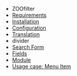 - ZOOfilter
- [Requirements](ZOOfilter/requirements.md)
- [Installation](ZOOfilter/installation.md)
- [Configuration](ZOOfilter/configuration.md)
- [Translation](ZOOfilter/translation.md)
- divider
- [Search Form](ZOOfilter/search_form.md)
- [Fields](ZOOfilter/fields.md)
- [Module](ZOOfilter/module.md)
- [Usage case: Menu Item](ZOOfilter/usagecase_menuitem.md)